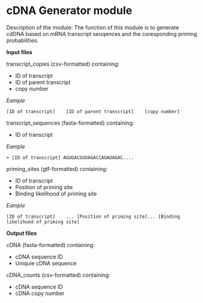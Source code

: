 # cDNA Generator module

Description of the module:
The function of this module is to generate cdDNA based on mRNA transcript seuqences and the coresponding priming probabilities. 


**Input files**


transcript_copies (csv-formatted) containing:

- ID of transcript
- ID of parent transcript
- copy number


_Eample_

`[ID of transcript]    [ID of parent transcript]    [copy number]`


transcript_sequences (fasta-formatted) containing:
 
- ID of transcript 

_Eample_

`> [ID of transcript]
AGUGACGUUAGACCAGAUAGAC....`


priming_sites (gtf-formatted) containing:

- ID of transcript
- Position of priming site
- Binding likelihood of priming site

_Eample_

`[ID of transcript]    ... [Position of priming site]... [Binding likelihood of priming site]`


**Output files**

cDNA (fasta-formatted) containing:

- cDNA sequence ID
- Uniquie cDNA sequence



cDNA_counts (csv-formatted) containing:

- cDNA sequence ID
- cDNA copy number






